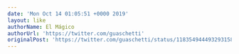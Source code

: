 ```yaml
---
date: 'Mon Oct 14 01:05:51 +0000 2019'
layout: like
authorName: El Mágico
authorUrl: 'https://twitter.com/guaschetti'
originalPost: 'https://twitter.com/guaschetti/status/1183549444932931584'
---
```

